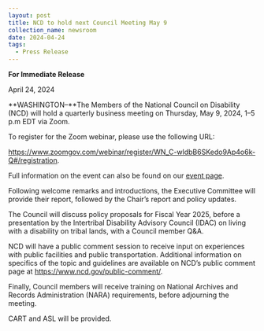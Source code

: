 ```yaml
---
layout: post
title: NCD to hold next Council Meeting May 9
collection_name: newsroom
date: 2024-04-24
tags:
  - Press Release
---
```


**For Immediate Release**

A﻿pril 24, 2024

**WASHINGTON–**The Members of the National Council on Disability (NCD) will hold a quarterly business meeting on Thursday, May 9, 2024, 1–5 p.m EDT via Zoom.

To register for the Zoom webinar, please use the following URL:

<https://www.zoomgov.com/webinar/register/WN_C-wldbB6SKedo9Ap4o6k-Q#/registration>.

Full information on the event can also be found on our [event page](https://www.ncd.gov/meeting/2024-05-09-may-9-2024-council-meeting/).

Following welcome remarks and introductions, the Executive Committee will provide their report, followed by the Chair’s report and policy updates.

The Council will discuss policy proposals for Fiscal Year 2025, before a presentation by the Intertribal Disability Advisory Council (IDAC) on living with a disability on tribal lands, with a Council member Q&A.

NCD will have a public comment session to receive input on experiences with public facilities and public transportation. Additional information on specifics of the topic and guidelines are available on NCD’s public comment page at <https://www.ncd.gov/public-comment/>.

Finally, Council members will receive training on National Archives and Records Administration (NARA) requirements, before adjourning the meeting.

CART and ASL will be provided.
